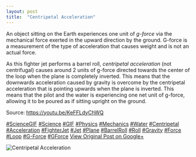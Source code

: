 ```yaml
---
layout: post
title:  "Centripetal Acceleration"
---
```


An object sitting on the Earth experiences one unit of _g-force_ via the mechanical force exerted in the upward direction by the ground. G-force is a measurement of the type of acceleration that causes weight and is not an actual force.   
  
As this fighter jet performs a barrel roll, _centripetal acceleration_ (not centrifugal) causes around 2 units of g-force directed towards the center of the loop when the plane is completely inverted. This means that the downwards acceleration caused by gravity is overcome by the centripetal acceleration that is pointing upwards when the plane is inverted. This means that the pilot and the water is experiencing one net unit of g-force, allowing it to be poured as if sitting upright on the ground.   
  
Source: <https://youtu.be/KeFFLdyChWQ>  
  
[#ScienceGIF](https://plus.google.com/s/%23ScienceGIF/posts) [#Science](https://plus.google.com/s/%23Science/posts) [#GIF](https://plus.google.com/s/%23GIF/posts) [#Physics](https://plus.google.com/s/%23Physics/posts) [#Mechanics](https://plus.google.com/s/%23Mechanics/posts) [#Water](https://plus.google.com/s/%23Water/posts) [#Centripetal](https://plus.google.com/s/%23Centripetal/posts) [#Acceleration](https://plus.google.com/s/%23Acceleration/posts) [#FighterJet](https://plus.google.com/s/%23FighterJet/posts) [#Jet](https://plus.google.com/s/%23Jet/posts) [#Plane](https://plus.google.com/s/%23Plane/posts) [#BarrelRoll](https://plus.google.com/s/%23BarrelRoll/posts) [#Roll](https://plus.google.com/s/%23Roll/posts) [#Gravity](https://plus.google.com/s/%23Gravity/posts) [#Force](https://plus.google.com/s/%23Force/posts) [#Loop](https://plus.google.com/s/%23Loop/posts) [#G-Force](https://plus.google.com/s/%23G-Force/posts) [#GForce](https://plus.google.com/s/%23GForce/posts)
[View Original Post on Google+](https://plus.google.com/+ColinSullender/posts/M3cqXPctahM)

![Centripetal Acceleration](/assets/img/2016-06-16-Centripetal-Acceleration.gif)
